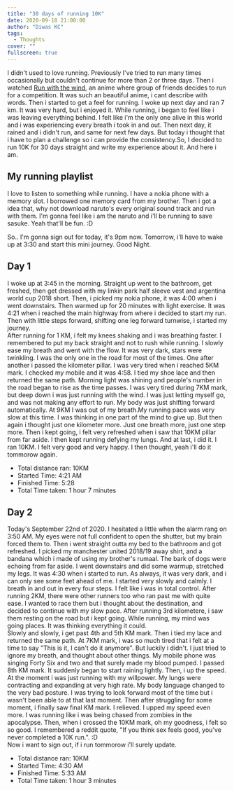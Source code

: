 ```yaml
---
title: "30 days of running 10K"
date: 2020-09-18 21:00:00
author: "Diwas KC"
tags:
  - Thoughts
cover: ""
fullscreen: true
---
```


I didn't used to love running. Previously I've tried to run many times occasionally but couldn't continue for more than 2 or three days. Then i watched [Run with the wind](https://en.wikipedia.org/wiki/Run_with_the_Wind), an anime where group of friends decides to run for a  competition. It was such an beautiful anime, i cant describe with words. Then i started to get a feel for running. I woke up next day and ran 7 km. It was very hard, but i enjoyed it. While running, i began to feel like i was leaving everything behind. I felt like i'm the only one alive in this world and i was experiencing every breath i took in and out. Then next day, it rained and i didn't run, and same for next few days. But today i thought that i have to plan a challenge so i can provide the consistency.So, I decided to run 10K for 30 days straight and write my experience about it. And here i am.

## My running playlist
I love to listen to something while running. I have a nokia phone with a memory slot. I borrowed one memory card from my brother. Then i got a idea that, why not download naruto's every original sound track and run with them. I'm gonna feel like i am the naruto and i'll be running to save sasuke. Yeah that'll be fun. :D

So.. I'm gonna sign out for today, it's 9pm now. Tomorrow, i'll have to wake up at 
3:30 and start this mini journey. Good Night.

## Day 1 

I woke up at 3:45 in the morning. Straight up went to the bathroom, get freshed, then get dressed with my linkin park half sleeve vest and argentina world cup 2018 short. Then, i picked my nokia phone, it was 4:00 when i went downstairs. Then warmed up for 20 minutes with light exercise. It was 4:21 when i reached the main highway from where i  decided to start my run. Then with little steps forward, shifting one leg forward turnwise, i started my journey.  
After running for 1 KM, i felt my knees shaking and i was breathing faster. I remembered to put my back straight and not to rush while running. I slowly ease my breath and went with the flow. It was very dark, stars were twinkling. I was the only one in the road for most of the times. One after another i passed the kilometer pillar. I was very tired when i reached 5KM mark. I checked my mobile and it was 4:58. I tied my shoe lace and then returned the same path. Morning light was shining and people's number in the road began to rise as the time passes. I was very tired during 7KM mark, but deep down i was just running with the wind. I was just letting myself go, and was not making any effort to run. My body was just shifting forward automatically. At 9KM I was out of my breath.My running pace was very slow at this time. I was thinking in one part of the mind to give up. But then again i thought just one kilometer more. Just one breath more, just one step more. Then i kept going, i felt very refreshed when i saw that 10KM pillar from far aside. I then kept running defying my lungs. And at last, i did it. I ran 10KM. I felt very good and very happy. I then thought, yeah i'll do it tommorow again.

- Total distance ran: 10KM  
- Started Time:  4:21 AM 
- Finished Time:  5:28 
- Total Time taken:  1 hour 7 minutes 



## Day 2 

Today's September 22nd of 2020. I hesitated a little when the alarm rang on 3:50 AM. My eyes were not full confident to open the shutter, but my brain forced them to. Then i went straight outta my bed to the bathroom and got refreshed. I picked my manchester united 2018/19 away shirt, and a bandana which i made of using my brother's rumaal. The bark of dogs were echoing from far aside. I went downstairs and did some warmup, stretched my legs. It was 4:30 when i started to run. As always, it was very dark, and i can only see some feet ahead of me. I started very slowly and calmly. I breath in and out in every four steps. I felt like i was in total control. After running 2KM, there were other runners too who ran past me with quite ease. I wanted to race them but i thought about the destination, and decided to continue with my slow pace. After running 3rd kilometere, i saw them resting on the road but i kept going. While running, my mind was going places. It was thinking everything it could.  
Slowly and slowly, i get past 4th and 5th KM mark. Then i tied my lace and returned the same path. At 7KM mark, i was so much tired that i felt at a time to say "This is it, I can't do it anymore". But luckily i didn't. I just tried to ignore my breath, and thought about other things. My mobile phone was singing Forty Six and two and that surely made my blood pumped. I passed 8th KM mark. It suddenly began to start raining lightly. Then, i up the speed. At the moment i was just running with my willpower. My lungs were contracting and expanding at very high rate. My body language changed to the very bad posture. I was trying to look forward most of the time but i wasn't been able to at that last moment. Then after struggling for some moment, i finally saw final KM mark. I relieved. I upped my speed even more. I was running like i was being chased from zombies in the apocalypse. Then, when i crossed the 10KM mark, oh my goodness, i felt so so good. I remembered a reddit quote, "If you think sex feels good, you've never completed a 10K run.". :D  
Now i want to sign out, if i run tommorow i'll surely update.

- Total distance ran: 10KM  
- Started Time:  4:30 AM 
- Finished Time:  5:33 AM
- Total Time taken:  1 hour 3 minutes 
